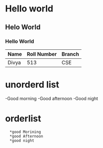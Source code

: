 # Hello world 
## Helo World
### Hello World

| Name | Roll Number| Branch|
-------|------------|--------
|Divya |     513    | CSE   |
# unorderd list
   -Good morning
   -Good afternoon
   -Good night
   # orderlist
      *good Morining
      *good Afternoon
      *good night
      
